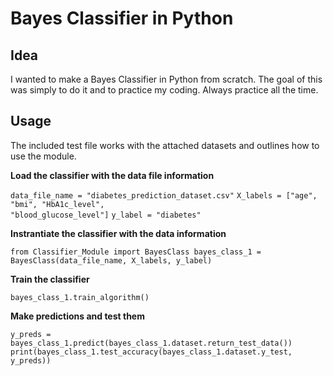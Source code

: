 # Bayes Classifier in Python
## Idea
I wanted to make a Bayes Classifier in Python from scratch. The goal of this was simply to do it and to practice my coding. Always practice all the time.

## Usage
The included test file works with the attached datasets and outlines how to use the module.

<b>Load the classifier with the data file information</b>

<code>data_file_name = "diabetes_prediction_dataset.csv"</code>
<code>X_labels = ["age", "bmi", "HbA1c_level", "blood_glucose_level"]</code>
<code>y_label = "diabetes"</code>


<b>Instrantiate the classifier with the data information</b>

<code>from Classifier_Module import BayesClass
bayes_class_1 = BayesClass(data_file_name, X_labels, y_label)
</code>


<b>Train the classifier</b>

<code>bayes_class_1.train_algorithm()
</code>


<b>Make predictions and test them</b>

<code>y_preds = bayes_class_1.predict(bayes_class_1.dataset.return_test_data())
print(bayes_class_1.test_accuracy(bayes_class_1.dataset.y_test, y_preds))
</code>
